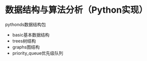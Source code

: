 # 数据结构与算法分析（Python实现）

pythonds数据结构包
  - basic基本数据结构
  - trees树结构
  - graphs图结构
  - priority_queue优先级队列
